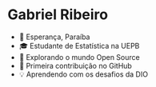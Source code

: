 # Gabriel Ribeiro

- 📍 Esperança, Paraíba  
- 🎓 Estudante de Estatística na UEPB  
- 🚀 Explorando o mundo Open Source  
- 🤝 Primeira contribuição no GitHub  
- 💡 Aprendendo com os desafios da DIO
